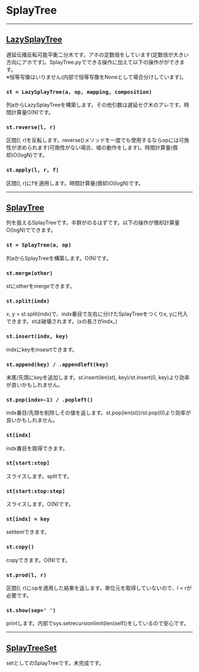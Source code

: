 # SplayTree

_____
## [LazySplayTree](https://github.com/titanium-22/Library/blob/main/BST/SplayTree/LazySplayTree.py)
遅延伝播反転可能平衡二分木です。アホの定数倍をしています(定数倍が大きい方向にアホです)。SplayTree.pyでできる操作に加えて以下の操作がができます。  
※恒等写像はいりません(内部で恒等写像をNoneとして場合分けしています)。

### ```st = LazySplayTree(a, op, mapping, composition)```
列aからLazySplayTreeを構築します。その他引数は遅延セグ木のアレです。時間計算量O(N)です。

### ```st.reverse(l, r)```
区間[l, r)を反転します。reverse()メソッドを一度でも使用するならopには可換性が求められます(可換性がない場合、嘘の動作をします)。時間計算量(償却)O(logN)です。

### ```st.apply(l, r, f)```
区間[l, r)にfを適用します。時間計算量(償却)O(logN)です。


_____
## [SplayTree](https://github.com/titanium-22/Library/blob/main/BST/SplayTree/SplayTree.py)
列を扱えるSplayTreeです。半群がのるはずです。以下の操作が償却計算量O(logN)でできます。

### ```st = SplayTree(a, op)```
列aからSplayTreeを構築します。O(N)です。

### ```st.merge(other)```
stにotherをmergeできます。

### ```st.split(indx)```
x, y = st.split(indx)で、indx番目で左右に分けたSplayTreeをつくりx, yに代入できます。stは破壊されます。(xの長さがindx。)

### ```st.insert(indx, key)```
indxにkeyをinsesrtできます。

### ```st.append(key) / .appendleft(key)```
末尾/先頭にkeyを追加します。st.insert(len(st), key)/st.insert(0, key)より効率が良いかもしれません。

### ```st.pop(indx=-1) / .popleft()```
indx番目/先頭を削除しその値を返します。st.pop(len(st))/st.pop(0)より効率が良いかもしれません。

### ```st[indx]```
indx番目を取得できます。

### ```st[start:stop]```
スライスします。splitです。

### ```st[start:stop:step]```
スライスします。O(N)です。

### ```st[indx] = key```
setitemできます。

### ```st.copy()```
copyできます。O(N)です。

### ```st.prod(l, r)```
区間[l, r)にopを適用した結果を返します。単位元を取得していないので、l < rが必要です。

### ```st.show(sep=' ')```
printします。内部でsys.setrecursionlimit(len(self))をしているので安心です。


_____
## [SplayTreeSet](https://github.com/titanium-22/Library/blob/main/BST/SplayTree/SplayTreeSet.py)
setとしてのSplayTreeです。未完成です。
